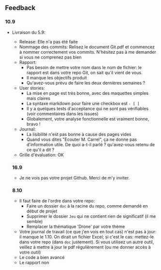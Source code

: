 ## Feedback

### 10.9

- Livraison du 5.9:

  - Release: Elle n'a pas été faite
  - Nommage des commits: Relisez le document Git.pdf et commencez à nommer correctement vos commits. N'hésitez pas à me demander si vous ne comprenez pas bien
  - Rapport:
    - Pas besoin de mettre votre nom dans le nom de fichier: le rapport est dans votre repo Git, on sait qu'il vient de vous.
    - Il manque les objectifs produit
    - Qu'avez-vous prévu de faire les deux dernières semaines ?
  - User stories:
    - La mise en page est très bonne, avec des maquettes simples mais claires
    - La syntaxe markdown pour faire une checkbox est `- [ ] `
    - Il y a quelques tests d'acceptance qui ne sont pas vérifiables (voir commentaires dans les issues)
    - Globalement, votre analyse fonctionnelle est vraiment bonne, bravo !
  - Journal:
    - La lisibilité n'est pas bonne à cause des pages vides
    - Quand vous dites "Ecouter M. Carrel", ça ne donne pas d'information utile. De quoi a-t-il parlé ? qu'avez-vous retenu de ce qu'il a dit ?
  - Grille d'évaluation: OK

  ### 16.9

  - Je ne vois pas votre projet Github. Merci de m'y inviter.

  ### 8.10

  - Il faut faire de l'ordre dans votre repo:
    - Faire un dossier `doc` à la racine du repo, comme demandé en début de projet
    - Supprimer le dossier `Jeu` qui ne contient rien de significatif (il me semble)
    - Remplacer la thématique 'Drone' par votre thème
  - Votre journal de travail (ce que j'en vois en tout cas) n'est pas à jour: il manque le 1.10. On dirait un fichier Excel; si c'est le cas: mettez-le dans votre repo (dans `doc` justement). Si vous utilisez un autre outil, veillez à mettre à jour le pdf régulièrement (ou me donner accès à votre outil)
  - Le code a bien avancé
  - Le rapport non
